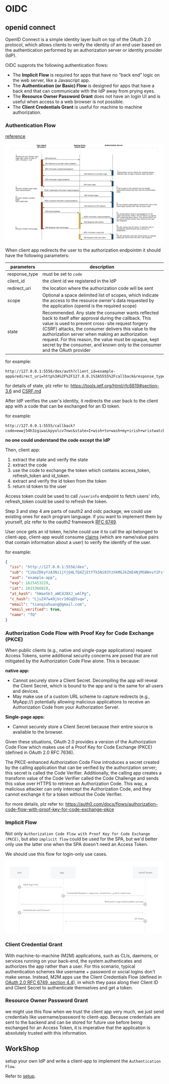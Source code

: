 # OIDC

## openid connect

OpenID Connect is a simple identity layer built on top of the OAuth 2.0 protocol, which allows clients to verify the identity of an end user based on the authentication performed by an authorization server or identity provider (IdP).

OIDC supprots the following authentication flows:
- The **Implicit Flow** is required for apps that have no “back end” logic on the web server, like a Javascript app.
- The **Authentication (or Basic) Flow** is designed for apps that have a back end that can communicate with the IdP away from prying eyes.
- The **Resource Owner Password Grant** does not have an login UI and is useful when access to a web browser is not possible.
- The **Client Credentials Grant** is useful for machine to machine authorization.

### Authentication Flow
[reference](https://docs.axway.com/bundle/APIGateway_762_OAuthUserGuide_allOS_en_HTML5/page/Content/OAuthGuideTopics/OpenidImport/openid_flow.htm)

![workflow](./images/workflow.png)

When client app redirects the user to the authorization endpointm it should have the following parameters:

| parameters | description |
| --- | --- |
| response_type | must be set to `code` |
| client_id | the client id we registered in the IdP |
| redirect_uri | the location where the authorization code will be sent |
| scope | Optional a space delimited list of scopes, which indicate the access to the resource owner's data requested by the application (openid is the required scope) |
| state | Recommended. Any state the consumer wants reflected back to itself after approval during the callback. This value is used to prevent cross-site request forgery (CSRF) attacks, the consumer delivers this value to the authorization server when making an authorization request. For this reason, the value must be opaque, kept secret by the consumer, and known only to the consumer and the OAuth provider |

for example:
```
http://127.0.0.1:5556/dex/auth?client_id=example-app&redirect_uri=http%3A%2F%2F127.0.0.1%3A5555%2Fcallback&response_type=code&scope=openid+profile+email&state=I+wish+to+wash+my+irish+wristwatch
```

for details of state, plz refer to: https://tools.ietf.org/html/rfc6819#section-3.6 and [CSRF.md](./CSRF.md)

After IdP verifies the user's identity, it redirects the user back to the client app with a code that can be exchanged for an ID token.

for example:
```
http://127.0.0.1:5555/callback?code=ewwj54h3zgiwaikpyolcv7nwc&state=I+wish+to+wash+my+irish+wristwatch
```

**no one could understand the code except the IdP**

Then, client app:
1. extract the state and verify the state
2. extract the code
3. use the code to exchange the token which contains access_token, refresh_token and id_token.
4. extract and verify the id token from the token
5. return id token to the user

Access token could be used to call `/userinfo` endpoint to fetch users' info, refresh_token could be used to refresh the token.

Step 3 and step 4 are parts of oauth2 and oidc package, we could use existing ones for each program language. if you want to implement them by yourself, plz refer to the oauth2 framework [RFC 6749](https://www.rfc-editor.org/rfc/rfc6749.html).

User once gets an id token, he/she could use it to call the api belonged to client-app, client-app would consume [claims](https://auth0.com/docs/scopes/openid-connect-scopes) (which are name/value pairs that contain information about a user) to verify the identify of the user.

for example:
```json
{
  "iss": "http://127.0.0.1:5556/dex",
  "sub": "CiQxZDkyYzA3Ni1jYjQ4LTQ4ZjEtYTk5Ni03YzhkMGJkZmE4NjMSBWxvY2Fs",
  "aud": "example-app",
  "exp": 1615453229,
  "iat": 1615366829,
  "at_hash": "hWaeSk3_aWCdJ8XJ_wAlPg",
  "c_hash": "LjuZ4Tw49jVcr1dGqQ5vqw",
  "email": "tianqiuhuang@gmail.com",
  "email_verified": true,
  "name": "TQ"
}
```

### Authorization Code Flow with Proof Key for Code Exchange (PKCE)

When public clients (e.g., native and single-page applications) request Access Tokens, some additional security concerns are posed that are not mitigated by the Authorization Code Flow alone. This is because:

**native app:**
- Cannot securely store a Client Secret. Decompiling the app will reveal the Client Secret, which is bound to the app and is the same for all users and devices.
- May make use of a custom URL scheme to capture redirects (e.g., MyApp://) potentially allowing malicious applications to receive an Authorization Code from your Authorization Server.

**Single-page apps:**
- Cannot securely store a Client Secret because their entire source is available to the browser.

Given these situations, OAuth 2.0 provides a version of the Authorization Code Flow which makes use of a Proof Key for Code Exchange (PKCE) (defined in OAuth 2.0 RFC 7636).

The PKCE-enhanced Authorization Code Flow introduces a secret created by the calling application that can be verified by the authorization server; this secret is called the Code Verifier. Additionally, the calling app creates a transform value of the Code Verifier called the Code Challenge and sends this value over HTTPS to retrieve an Authorization Code. This way, a malicious attacker can only intercept the Authorization Code, and they cannot exchange it for a token without the Code Verifier.

for more details, plz refer to: https://auth0.com/docs/flows/authorization-code-flow-with-proof-key-for-code-exchange-pkce

### Implicit Flow

Not only `Authorization Code Flow with Proof Key for Code Exchange (PKCE)`, but also `implicit flow` could be used for the SPA, but we'd better only use the latter one when the SPA doesn't need an Access Token.

We should use this flow for login-only use cases.

![implicit flow](./images/implicit.png)

### Client Credential Grant

With machine-to-machine (M2M) applications, such as CLIs, daemons, or services running on your back-end, the system authenticates and authorizes the app rather than a user. For this scenario, typical authentication schemes like username + password or social logins don't make sense. Instead, M2M apps use the Client Credentials Flow (defined in [OAuth 2.0 RFC 6749, section 4.4](https://tools.ietf.org/html/rfc6749#section-4.4)), in which they pass along their Client ID and Client Secret to authenticate themselves and get a token.

### Resource Owner Password Grant
we might use this flow when we trust the client app very much, we just send credentials like username/password to client-app. Because credentials are sent to the backend and can be stored for future use before being exchanged for an Access Token, it is imperative that the application is absolutely trusted with this information.

## WorkShop

setup your own IdP and write a client-app to implement the `Authentication Flow`.

Refer to [setup](./setup-idp-and-client-app.md).
